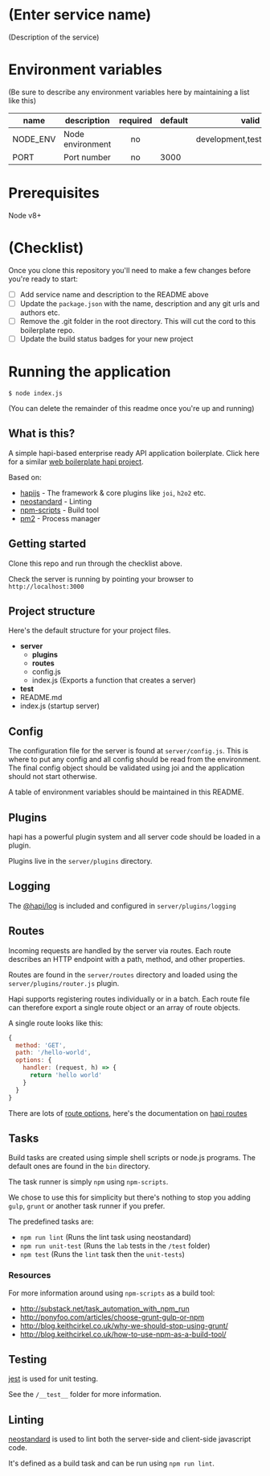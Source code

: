 # (Enter service name)
(Description of the service)

# Environment variables
(Be sure to describe any environment variables here by maintaining a list like this)

| name     | description      | required | default |            valid            | notes |
|----------|------------------|:--------:|---------|:---------------------------:|-------|
| NODE_ENV | Node environment |    no    |         | development,test,production |       |
| PORT     | Port number      |    no    | 3000    |                             |       |

# Prerequisites

Node v8+


# (Checklist)
Once you clone this repository you'll need to make a few changes before you're ready to start:

- [ ] Add service name and description to the README above
- [ ] Update the `package.json` with the name, description and any git urls and authors etc.  
- [ ] Remove the .git folder in the root directory. This will cut the cord to this boilerplate repo.
- [ ] Update the build status badges for your new project

# Running the application

`$ node index.js`


(You can delete the remainder of this readme once you're up and running)

## What is this?

A simple hapi-based enterprise ready API application boilerplate.
Click here for a similar [web boilerplate hapi project](https://github.com/DEFRA/hapi-web-boilerplate).

Based on:

- [hapijs](https://github.com/hapijs/hapi) - The framework & core plugins like `joi`, `h2o2` etc.
- [neostandard](https://github.com/neostandard/neostandard) - Linting
- [npm-scripts](https://docs.npmjs.com/misc/scripts) - Build tool
- [pm2](https://github.com/Unitech/pm2) - Process manager


## Getting started

Clone this repo and run through the checklist above.

Check the server is running by pointing your browser to `http://localhost:3000`

## Project structure

Here's the default structure for your project files.

* **server**
  * **plugins**
  * **routes**
  * config.js
  * index.js (Exports a function that creates a server)
* **test**
* README.md
* index.js (startup server)

## Config

The configuration file for the server is found at `server/config.js`.
This is where to put any config and all config should be read from the environment.
The final config object should be validated using joi and the application should not start otherwise.

A table of environment variables should be maintained in this README.

## Plugins

hapi has a powerful plugin system and all server code should be loaded in a plugin.

Plugins live in the `server/plugins` directory.

## Logging

The [@hapi/log](https://github.com/hapijs/log) is included and configured in `server/plugins/logging`

## Routes

Incoming requests are handled by the server via routes. 
Each route describes an HTTP endpoint with a path, method, and other properties.

Routes are found in the `server/routes` directory and loaded using the `server/plugins/router.js` plugin.

Hapi supports registering routes individually or in a batch.
Each route file can therefore export a single route object or an array of route objects.

A single route looks like this:

```js
{
  method: 'GET',
  path: '/hello-world',
  options: {
    handler: (request, h) => {
      return 'hello world'
    }
  }
}
```

There are lots of [route options](http://hapijs.com/api#route-options), here's the documentation on [hapi routes](http://hapijs.com/tutorials/routing)

## Tasks

Build tasks are created using simple shell scripts or node.js programs.
The default ones are found in the `bin` directory.

The task runner is simply `npm` using `npm-scripts`.

We chose to use this for simplicity but there's nothing to stop you adding `gulp`, `grunt` or another task runner if you prefer. 

The predefined tasks are:

- `npm run lint` (Runs the lint task using neostandard)
- `npm run unit-test` (Runs the `lab` tests in the `/test` folder)
- `npm test` (Runs the `lint` task then the `unit-tests`)

### Resources

For more information around using `npm-scripts` as a build tool:

- http://substack.net/task_automation_with_npm_run
- http://ponyfoo.com/articles/choose-grunt-gulp-or-npm
- http://blog.keithcirkel.co.uk/why-we-should-stop-using-grunt/
- http://blog.keithcirkel.co.uk/how-to-use-npm-as-a-build-tool/

## Testing

[jest](https://https//jestjs.io/) is used for unit testing.

See the `/__test__` folder for more information.

## Linting

[neostandard](https://github.com/neostandard/neostandard) is used to lint both the server-side and client-side javascript code.

It's defined as a build task and can be run using `npm run lint`.
